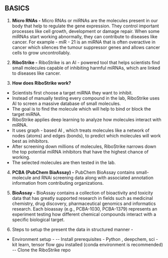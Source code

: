 ## BASICS
1. **Micro RNAs -** Micro RNAs or miRNAs are the molecules present in our body that help to regulate the gene expression. They control important processes like cell growth, development or damage repair.
When some miRNAs start working abnormally, they can contribute to diseases like cancer. For example - miR - 21 is an miRNA that is often overactive in cancer which silences the tumour suppressor genes and allows cancer cells to grow uncontrollably.

2. **RiboStrike -** RiboStrike is an AI - powered tool that helps scientists find small molecules capable of inhibiting harmful miRNAs, which are linked to diseases like cancer.

3. **How does RiboStrike work?**
- Scientists first choose a target miRNA they want to inhibit.
- Instead of manually testing every compound in the lab, RiboStrike uses AI to screen a massive database of small molecules.
- The goal is to find the molecule which will help to bind or block the target miRNA.
- RiboStrike applies deep learning to analyze how molecules interact with miRNA.
- It uses graph - based AI , which treats molecules like a network of nodes (atoms) and edges (bonds), to predict which molecules will work best as inhibitors.
- After screening down millions of molecules, RiboStrike narrows down the top potential miRNA inhibitors that have the highest chance of working.
- The selected molecules are then tested in the lab.

4. **PCBA (PubChem BiaAssay) -** PubChem BioAssay contains small-molecule and RNAi screening data along with associated annotation information from contributing organizations.

5. **BioAssay -** BioAssay contains a collection of bioactivity and toxicity data that has greatly supported research in fields such as medicinal chemistry, drug discovery, pharmaceutical genomics and informatics research.
Each bioassay (e.g., PCBA-1030, PCBA-1379) represents an experiment testing how different chemical compounds interact with a specific biological target.

6. Steps to setup the present the data in structured manner -
- Environment setup -
-- Install prerequisites - Python , deepchem, sci - kit learn, tensor flow gpu installed (conda environment is recommended)
-- Clone the RiboStrike repo
